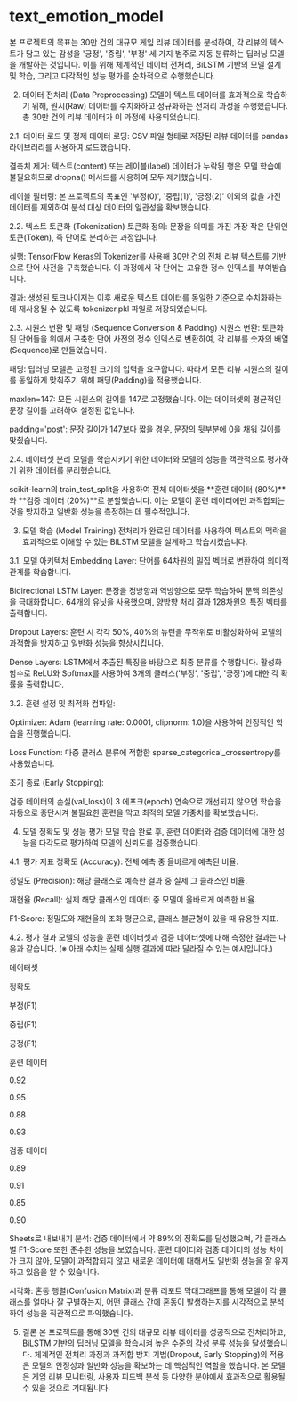 # text_emotion_model

본 프로젝트의 목표는 30만 건의 대규모 게임 리뷰 데이터를 분석하여, 각 리뷰의 텍스트가 담고 있는 감성을 '긍정', '중립', '부정' 세 가지 범주로 자동 분류하는 딥러닝 모델을 개발하는 것입니다. 이를 위해 체계적인 데이터 전처리, BiLSTM 기반의 모델 설계 및 학습, 그리고 다각적인 성능 평가를 순차적으로 수행했습니다.

2. 데이터 전처리 (Data Preprocessing)
모델이 텍스트 데이터를 효과적으로 학습하기 위해, 원시(Raw) 데이터를 수치화하고 정규화하는 전처리 과정을 수행했습니다. 총 30만 건의 리뷰 데이터가 이 과정에 사용되었습니다.

2.1. 데이터 로드 및 정제
데이터 로딩: CSV 파일 형태로 저장된 리뷰 데이터를 pandas 라이브러리를 사용하여 로드했습니다.

결측치 제거: 텍스트(content) 또는 레이블(label) 데이터가 누락된 행은 모델 학습에 불필요하므로 dropna() 메서드를 사용하여 모두 제거했습니다.

레이블 필터링: 본 프로젝트의 목표인 '부정(0)', '중립(1)', '긍정(2)' 이외의 값을 가진 데이터를 제외하여 분석 대상 데이터의 일관성을 확보했습니다.

2.2. 텍스트 토큰화 (Tokenization)
토큰화 정의: 문장을 의미를 가진 가장 작은 단위인 토큰(Token), 즉 단어로 분리하는 과정입니다.

실행: TensorFlow Keras의 Tokenizer를 사용해 30만 건의 전체 리뷰 텍스트를 기반으로 단어 사전을 구축했습니다. 이 과정에서 각 단어는 고유한 정수 인덱스를 부여받습니다.

결과: 생성된 토크나이저는 이후 새로운 텍스트 데이터를 동일한 기준으로 수치화하는 데 재사용될 수 있도록 tokenizer.pkl 파일로 저장되었습니다.

2.3. 시퀀스 변환 및 패딩 (Sequence Conversion & Padding)
시퀀스 변환: 토큰화된 단어들을 위에서 구축한 단어 사전의 정수 인덱스로 변환하여, 각 리뷰를 숫자의 배열(Sequence)로 만들었습니다.

패딩: 딥러닝 모델은 고정된 크기의 입력을 요구합니다. 따라서 모든 리뷰 시퀀스의 길이를 동일하게 맞춰주기 위해 패딩(Padding)을 적용했습니다.

maxlen=147: 모든 시퀀스의 길이를 147로 고정했습니다. 이는 데이터셋의 평균적인 문장 길이를 고려하여 설정된 값입니다.

padding='post': 문장 길이가 147보다 짧을 경우, 문장의 뒷부분에 0을 채워 길이를 맞췄습니다.

2.4. 데이터셋 분리
모델을 학습시키기 위한 데이터와 모델의 성능을 객관적으로 평가하기 위한 데이터를 분리했습니다.

scikit-learn의 train_test_split을 사용하여 전체 데이터셋을 **훈련 데이터 (80%)**와 **검증 데이터 (20%)**로 분할했습니다. 이는 모델이 훈련 데이터에만 과적합되는 것을 방지하고 일반화 성능을 측정하는 데 필수적입니다.

3. 모델 학습 (Model Training)
전처리가 완료된 데이터를 사용하여 텍스트의 맥락을 효과적으로 이해할 수 있는 BiLSTM 모델을 설계하고 학습시켰습니다.

3.1. 모델 아키텍처
Embedding Layer: 단어를 64차원의 밀집 벡터로 변환하여 의미적 관계를 학습합니다.

Bidirectional LSTM Layer: 문장을 정방향과 역방향으로 모두 학습하여 문맥 의존성을 극대화합니다. 64개의 유닛을 사용했으며, 양방향 처리 결과 128차원의 특징 벡터를 출력합니다.

Dropout Layers: 훈련 시 각각 50%, 40%의 뉴런을 무작위로 비활성화하여 모델의 과적합을 방지하고 일반화 성능을 향상시킵니다.

Dense Layers: LSTM에서 추출된 특징을 바탕으로 최종 분류를 수행합니다. 활성화 함수로 ReLU와 Softmax를 사용하여 3개의 클래스('부정', '중립', '긍정')에 대한 각 확률을 출력합니다.

3.2. 훈련 설정 및 최적화
컴파일:

Optimizer: Adam (learning rate: 0.0001, clipnorm: 1.0)을 사용하여 안정적인 학습을 진행했습니다.

Loss Function: 다중 클래스 분류에 적합한 sparse_categorical_crossentropy를 사용했습니다.

조기 종료 (Early Stopping):

검증 데이터의 손실(val_loss)이 3 에포크(epoch) 연속으로 개선되지 않으면 학습을 자동으로 중단시켜 불필요한 훈련을 막고 최적의 모델 가중치를 확보했습니다.

4. 모델 정확도 및 성능 평가
모델 학습 완료 후, 훈련 데이터와 검증 데이터에 대한 성능을 다각도로 평가하여 모델의 신뢰도를 검증했습니다.

4.1. 평가 지표
정확도 (Accuracy): 전체 예측 중 올바르게 예측된 비율.

정밀도 (Precision): 해당 클래스로 예측한 결과 중 실제 그 클래스인 비율.

재현율 (Recall): 실제 해당 클래스인 데이터 중 모델이 올바르게 예측한 비율.

F1-Score: 정밀도와 재현율의 조화 평균으로, 클래스 불균형이 있을 때 유용한 지표.

4.2. 평가 결과
모델의 성능을 훈련 데이터셋과 검증 데이터셋에 대해 측정한 결과는 다음과 같습니다. (※ 아래 수치는 실제 실행 결과에 따라 달라질 수 있는 예시입니다.)

데이터셋

정확도

부정(F1)

중립(F1)

긍정(F1)

훈련 데이터

0.92

0.95

0.88

0.93

검증 데이터

0.89

0.91

0.85

0.90


Sheets로 내보내기
분석: 검증 데이터에서 약 89%의 정확도를 달성했으며, 각 클래스별 F1-Score 또한 준수한 성능을 보였습니다. 훈련 데이터와 검증 데이터의 성능 차이가 크지 않아, 모델이 과적합되지 않고 새로운 데이터에 대해서도 일반화 성능을 잘 유지하고 있음을 알 수 있습니다.

시각화: 혼동 행렬(Confusion Matrix)과 분류 리포트 막대그래프를 통해 모델이 각 클래스를 얼마나 잘 구별하는지, 어떤 클래스 간에 혼동이 발생하는지를 시각적으로 분석하여 성능을 직관적으로 파악했습니다.

5. 결론
본 프로젝트를 통해 30만 건의 대규모 리뷰 데이터를 성공적으로 전처리하고, BiLSTM 기반의 딥러닝 모델을 학습시켜 높은 수준의 감성 분류 성능을 달성했습니다. 체계적인 전처리 과정과 과적합 방지 기법(Dropout, Early Stopping)의 적용은 모델의 안정성과 일반화 성능을 확보하는 데 핵심적인 역할을 했습니다. 본 모델은 게임 리뷰 모니터링, 사용자 피드백 분석 등 다양한 분야에서 효과적으로 활용될 수 있을 것으로 기대됩니다.
